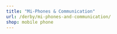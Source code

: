 ```yaml
---
title: "Mi-Phones & Communication"
url: /derby/mi-phones-and-communication/
shop: mobile phone
---
```

